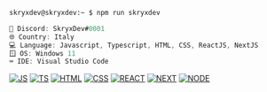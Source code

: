 ```zsh
skryxdev@skryxdev:~ $ npm run skryxdev
```

```csharp
🎯 Discord: SkryxDev#0001
🌐 Country: Italy
💻 Language: Javascript, Typescript, HTML, CSS, ReactJS, NextJS
🪟 OS: Windows 11
⌨️ IDE: Visual Studio Code
```

[![JS](https://skillicons.dev/icons?i=js)](https://skillicons.dev)
[![TS](https://skillicons.dev/icons?i=ts)](https://skillicons.dev)
[![HTML](https://skillicons.dev/icons?i=html)](https://skillicons.dev)
[![CSS](https://skillicons.dev/icons?i=css)](https://skillicons.dev)
[![REACT](https://skillicons.dev/icons?i=react)](https://skillicons.dev)
[![NEXT](https://skillicons.dev/icons?i=nextjs)](https://skillicons.dev)
[![NODE](https://skillicons.dev/icons?i=nodejs)](https://skillicons.dev)

